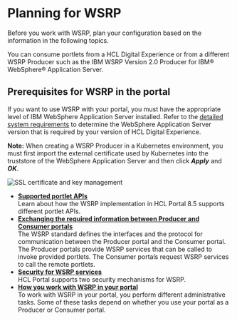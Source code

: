 # Planning for WSRP

Before you work with WSRP, plan your configuration based on the information in the following topics.

You can consume portlets from a HCL Digital Experience or from a different WSRP Producer such as the IBM WSRP Version 2.0 Producer for IBM® WebSphere® Application Server.

## Prerequisites for WSRP in the portal

If you want to use WSRP with your portal, you must have the appropriate level of IBM WebSphere Application Server installed. Refer to the [detailed system requirements](https://support.hcltechsw.com/csm?id=kb_article&sysparm_article=KB0013514) to determine the WebSphere Application Server version that is required by your version of HCL Digital Experience.

**Note:** When creating a WSRP Producer in a Kubernetes environment, you must first import the external certificate used by Kubernetes into the truststore of the WebSphere Application Server and then click ***Apply*** and ***OK***.

![](../images/ssl_certificate_key_mgmt.png "SSL certificate and key management")

-   **[Supported portlet APIs](../admin-system/wsrpc_sprtd_apis.md)**  
Learn about how the WSRP implementation in HCL Portal 8.5 supports different portlet APIs.
-   **[Exchanging the required information between Producer and Consumer portals](../admin-system/wsrpc_xchg_info.md)**  
The WSRP standard defines the interfaces and the protocol for communication between the Producer portal and the Consumer portal. The Producer portals provide WSRP services that can be called to invoke provided portlets. The Consumer portals request WSRP services to call the remote portlets.
-   **[Security for WSRP services](../admin-system/wsrpc_secy.md)**  
HCL Portal supports two security mechanisms for WSRP.
-   **[How you work with WSRP in your portal](../admin-system/wsrpc_howuse_wp.md)**  
To work with WSRP in your portal, you perform different administrative tasks. Some of these tasks depend on whether you use your portal as a Producer or Consumer portal.


